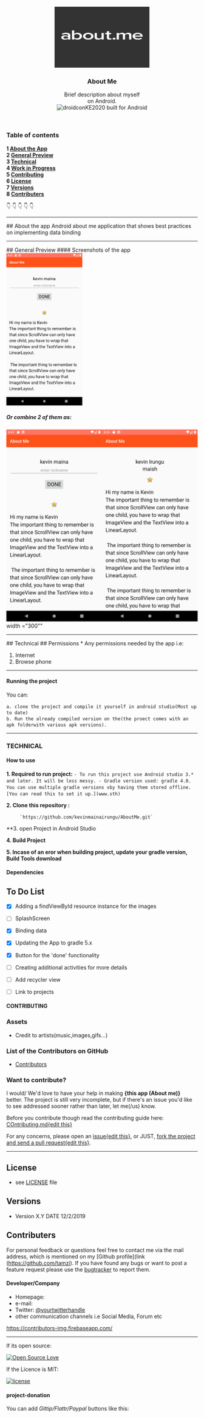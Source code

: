 <p align="center">
  <a href="https://github.com/kevinmainairungu/AboutMe">
    <img src="screenshots/screenshoutabout.png" alt="Project Name" width=250 height=160>
  </a>
  <h3 align="center">About Me</h3>

  <p align="center">
    Brief description about myself<br>
   on Android.
    <br>
     <img src="https://forthebadge.com/images/badges/built-for-android.svg" alt="droidconKE2020 built for Android">
    <br>
    </p>
</p>

<br>

### Table of contents

**1 [About the App](#about-the-app)**<br>
**2 [General Preview](#general-preview)**<br>
**3 [Technical](#technical)**<br>
**4 [Work in Progress](#work-in-progress)**<br>
**5 [Contributing](#contributing)**<br>
**6 [License](#license)**<br>
**7 [Versions](#versions)**<br>
**8 [Contributers](#contributers)**<br>

:point_down: :point_down: :point_down: :point_down: :point_down:


<hr>
## About the app
Android about me application that shows best practices on implementing data binding

<hr>
## General Preview
#### Screenshots of the app

<img src="screenshots/Screenshot_1587483765.png" width="200">

##### Or combine 2 of them as:
![2images](screenshots/two.jpg) width ="300""


<hr>
## Technical
## Permissions
* Any permissions needed by the app i.e:

1. Internet
2. Browse phone

<hr>

#### Running the project
You can:

    a. clone the project and compile it yourself in android studio(Most up to date)
    b. Run the already compiled version on the(the proect comes with an apk folderwith various apk versions).

<hr>

### TECHNICAL

#### How to use

**1. Required to run project:**
       ` - To run this project use Android studio 3.* and later. It will be less messy.
         - Gradle version used: gradle 4.0. You can use multiple gradle versions vby having them stored offline. [You can read this to set it up.](www.sth)
        `

**2. Clone this repository :**
 
         `https://github.com/kevinmainairungu/AboutMe.git`
         
**3. open Project in Android Studio

**4. Build Project**

**5. Incase of an eror when building project, update your gradle version, Build Tools download**


#### Dependencies

## To Do List


- [x] Adding a findViewById resource instance for the images
- [ ] SplashScreen
- [x] Binding data
- [x] Updating the App to gradle 5.x
- [X] Button for the 'done' functionality
- [ ] Creating additional activities for more details
- [ ] Add recycler view
- [ ] Link to projects



#### CONTRIBUTING
### Assets
* Credit to artists(music,images,gifs...)

### List of the Contributors on GitHub
* [Contributors](https://github.com/kevinmainairungu/AboutMe/graphs/contributors)

### Want to contribute?
I would/ We'd love to have your help in making  **{this app (About me)}** better. The project is still very incomplete, but if there's an issue you'd like to see addressed sooner rather than later, let me(/us) know. 

Before you contribute though read the contributing guide here: [COntributing.md{edit this}](https://github.com/YourUserNameHere/ProjectName/contributing.md)

For any concerns, please open an [issue{edit this}](https://github.com/kevinmainairungu/AboutMe/issues), or JUST, [fork the project and send a pull request{edit this}](https://github.com/YourUserNameHere/ProjectName/pulls). 

<hr>

## License 
* see [LICENSE](https://github.com/YourUserNameHere/ProjectName/LICENSE.md) file


## Versions 
* Version X.Y  DATE 12/2/2019



## Contributers
For personal feedback or questions feel free to contact me via the mail address, which is mentioned on my [Github profile](link (https://github.com/tamzi). If you have found any bugs or want to post a feature request please use the [bugtracker](https://github.com/tamzi/ReadMe-MasterTemplates/issues) to report them.


#### Developer/Company
* Homepage:  
* e-mail: 
* Twitter: [@yourtwitterhandle](https://twitter.com/yourTwitterHandle "YourName on twitter")
* other communication channels i.e Social Media, Forum etc


https://contributors-img.firebaseapp.com/

<hr>

If its open source:

[![Open Source Love](https://badges.frapsoft.com/os/v2/open-source-200x33.png?v=103)](https://github.com/ellerbrock/open-source-badge/)  

If the Licence is MIT:

[![license](https://img.shields.io/github/license/mashape/apistatus.svg?style=for-the-badge)]()

#### project-donation

You can add *Gittip/Flattr/Paypal* buttons like this: